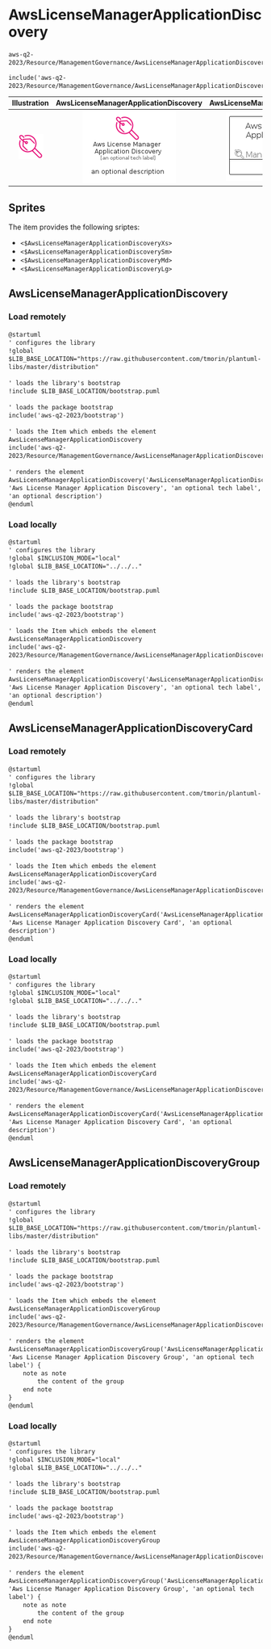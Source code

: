 # AwsLicenseManagerApplicationDiscovery


```text
aws-q2-2023/Resource/ManagementGovernance/AwsLicenseManagerApplicationDiscovery
```

```text
include('aws-q2-2023/Resource/ManagementGovernance/AwsLicenseManagerApplicationDiscovery')
```



| Illustration | AwsLicenseManagerApplicationDiscovery | AwsLicenseManagerApplicationDiscoveryCard | AwsLicenseManagerApplicationDiscoveryGroup |
| :---: | :---: | :---: | :---: |
| ![illustration for Illustration](../../../aws-q2-2023/Resource/ManagementGovernance/AwsLicenseManagerApplicationDiscovery.png) | ![illustration for AwsLicenseManagerApplicationDiscovery](../../../aws-q2-2023/Resource/ManagementGovernance/AwsLicenseManagerApplicationDiscovery.Local.png) | ![illustration for AwsLicenseManagerApplicationDiscoveryCard](../../../aws-q2-2023/Resource/ManagementGovernance/AwsLicenseManagerApplicationDiscoveryCard.Local.png) | ![illustration for AwsLicenseManagerApplicationDiscoveryGroup](../../../aws-q2-2023/Resource/ManagementGovernance/AwsLicenseManagerApplicationDiscoveryGroup.Local.png) |



## Sprites
The item provides the following sriptes:

- `<$AwsLicenseManagerApplicationDiscoveryXs>`
- `<$AwsLicenseManagerApplicationDiscoverySm>`
- `<$AwsLicenseManagerApplicationDiscoveryMd>`
- `<$AwsLicenseManagerApplicationDiscoveryLg>`





## AwsLicenseManagerApplicationDiscovery

### Load remotely
```plantuml
@startuml
' configures the library
!global $LIB_BASE_LOCATION="https://raw.githubusercontent.com/tmorin/plantuml-libs/master/distribution"

' loads the library's bootstrap
!include $LIB_BASE_LOCATION/bootstrap.puml

' loads the package bootstrap
include('aws-q2-2023/bootstrap')

' loads the Item which embeds the element AwsLicenseManagerApplicationDiscovery
include('aws-q2-2023/Resource/ManagementGovernance/AwsLicenseManagerApplicationDiscovery')

' renders the element
AwsLicenseManagerApplicationDiscovery('AwsLicenseManagerApplicationDiscovery', 'Aws License Manager Application Discovery', 'an optional tech label', 'an optional description')
@enduml
```

### Load locally
```plantuml
@startuml
' configures the library
!global $INCLUSION_MODE="local"
!global $LIB_BASE_LOCATION="../../.."

' loads the library's bootstrap
!include $LIB_BASE_LOCATION/bootstrap.puml

' loads the package bootstrap
include('aws-q2-2023/bootstrap')

' loads the Item which embeds the element AwsLicenseManagerApplicationDiscovery
include('aws-q2-2023/Resource/ManagementGovernance/AwsLicenseManagerApplicationDiscovery')

' renders the element
AwsLicenseManagerApplicationDiscovery('AwsLicenseManagerApplicationDiscovery', 'Aws License Manager Application Discovery', 'an optional tech label', 'an optional description')
@enduml
```

## AwsLicenseManagerApplicationDiscoveryCard

### Load remotely
```plantuml
@startuml
' configures the library
!global $LIB_BASE_LOCATION="https://raw.githubusercontent.com/tmorin/plantuml-libs/master/distribution"

' loads the library's bootstrap
!include $LIB_BASE_LOCATION/bootstrap.puml

' loads the package bootstrap
include('aws-q2-2023/bootstrap')

' loads the Item which embeds the element AwsLicenseManagerApplicationDiscoveryCard
include('aws-q2-2023/Resource/ManagementGovernance/AwsLicenseManagerApplicationDiscovery')

' renders the element
AwsLicenseManagerApplicationDiscoveryCard('AwsLicenseManagerApplicationDiscoveryCard', 'Aws License Manager Application Discovery Card', 'an optional description')
@enduml
```

### Load locally
```plantuml
@startuml
' configures the library
!global $INCLUSION_MODE="local"
!global $LIB_BASE_LOCATION="../../.."

' loads the library's bootstrap
!include $LIB_BASE_LOCATION/bootstrap.puml

' loads the package bootstrap
include('aws-q2-2023/bootstrap')

' loads the Item which embeds the element AwsLicenseManagerApplicationDiscoveryCard
include('aws-q2-2023/Resource/ManagementGovernance/AwsLicenseManagerApplicationDiscovery')

' renders the element
AwsLicenseManagerApplicationDiscoveryCard('AwsLicenseManagerApplicationDiscoveryCard', 'Aws License Manager Application Discovery Card', 'an optional description')
@enduml
```

## AwsLicenseManagerApplicationDiscoveryGroup

### Load remotely
```plantuml
@startuml
' configures the library
!global $LIB_BASE_LOCATION="https://raw.githubusercontent.com/tmorin/plantuml-libs/master/distribution"

' loads the library's bootstrap
!include $LIB_BASE_LOCATION/bootstrap.puml

' loads the package bootstrap
include('aws-q2-2023/bootstrap')

' loads the Item which embeds the element AwsLicenseManagerApplicationDiscoveryGroup
include('aws-q2-2023/Resource/ManagementGovernance/AwsLicenseManagerApplicationDiscovery')

' renders the element
AwsLicenseManagerApplicationDiscoveryGroup('AwsLicenseManagerApplicationDiscoveryGroup', 'Aws License Manager Application Discovery Group', 'an optional tech label') {
    note as note
        the content of the group
    end note
}
@enduml
```

### Load locally
```plantuml
@startuml
' configures the library
!global $INCLUSION_MODE="local"
!global $LIB_BASE_LOCATION="../../.."

' loads the library's bootstrap
!include $LIB_BASE_LOCATION/bootstrap.puml

' loads the package bootstrap
include('aws-q2-2023/bootstrap')

' loads the Item which embeds the element AwsLicenseManagerApplicationDiscoveryGroup
include('aws-q2-2023/Resource/ManagementGovernance/AwsLicenseManagerApplicationDiscovery')

' renders the element
AwsLicenseManagerApplicationDiscoveryGroup('AwsLicenseManagerApplicationDiscoveryGroup', 'Aws License Manager Application Discovery Group', 'an optional tech label') {
    note as note
        the content of the group
    end note
}
@enduml
```

